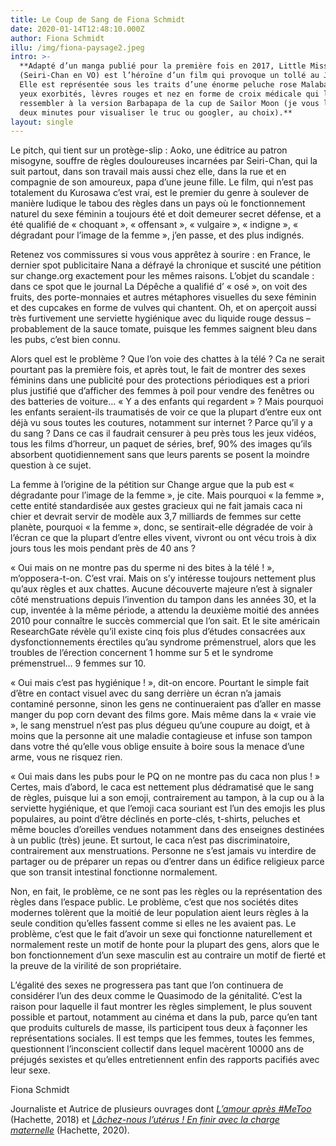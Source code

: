 ```yaml
---
title: Le Coup de Sang de Fiona Schmidt
date: 2020-01-14T12:48:10.000Z
author: Fiona Schmidt
illu: /img/fiona-paysage2.jpeg
intro: >-
  **Adapté d’un manga publié pour la première fois en 2017, Little Miss Period
  (Seiri-Chan en VO) est l’héroïne d’un film qui provoque un tollé au Japon.
  Elle est représentée sous les traits d’une énorme peluche rose Malabar aux
  yeux exorbités, lèvres rouges et nez en forme de croix médicale qui la fait
  ressembler à la version Barbapapa de la cup de Sailor Moon (je vous laisse
  deux minutes pour visualiser le truc ou googler, au choix).**
layout: single
---
```

Le pitch, qui tient sur un protège-slip : Aoko, une éditrice au patron misogyne, souffre de règles douloureuses incarnées par Seiri-Chan, qui la suit partout, dans son travail mais aussi chez elle, dans la rue et en compagnie de son amoureux, papa d’une jeune fille. Le film, qui n’est pas totalement du Kurosawa c’est vrai, est le premier du genre à soulever de manière ludique le tabou des règles dans un pays où le fonctionnement naturel du sexe féminin a toujours été et doit demeurer secret défense, et a été qualifié de « choquant », « offensant », « vulgaire », « indigne », « dégradant pour l’image de la femme », j’en passe, et des plus indignés.

Retenez vos commissures si vous vous apprêtez à sourire : en France, le dernier spot publicitaire Nana a défrayé la chronique et suscité une pétition sur change.org exactement pour les mêmes raisons. L’objet du scandale : dans ce spot que le journal La Dépêche a qualifié d’ « osé », on voit des fruits, des porte-monnaies et autres métaphores visuelles du sexe féminin et des cupcakes en forme de vulves qui chantent. Oh, et on aperçoit aussi très furtivement une serviette hygiénique avec du liquide rouge dessus – probablement de la sauce tomate, puisque les femmes saignent bleu dans les pubs, c’est bien connu.

Alors quel est le problème ? Que l’on voie des chattes à la télé ? Ca ne serait pourtant pas la première fois, et après tout, le fait de montrer des sexes féminins dans une publicité pour des protections périodiques est a priori plus justifié que d’afficher des femmes à poil pour vendre des fenêtres ou des batteries de voiture… « Y a des enfants qui regardent » ? Mais pourquoi les enfants seraient-ils traumatisés de voir ce que la plupart d’entre eux ont déjà vu sous toutes les coutures, notamment sur internet ? Parce qu’il y a du sang ? Dans ce cas il faudrait censurer à peu près tous les jeux vidéos, tous les films d’horreur, un paquet de séries, bref, 90% des images qu’ils absorbent quotidiennement sans que leurs parents se posent la moindre question à ce sujet. 

La femme à l’origine de la pétition sur Change argue que la pub est « dégradante pour l’image de la femme », je cite. Mais pourquoi « la femme », cette entité standardisée aux gestes gracieux qui ne fait jamais caca ni chier et devrait servir de modèle aux 3,7 milliards de femmes sur cette planète, pourquoi « la femme », donc, se sentirait-elle dégradée de voir à l’écran ce que la plupart d’entre elles vivent, vivront ou ont vécu trois à dix jours tous les mois pendant près de 40 ans ?

« Oui mais on ne montre pas du sperme ni des bites à la télé ! », m’opposera-t-on. C’est vrai. Mais on s’y intéresse toujours nettement plus qu’aux règles et aux chattes. Aucune découverte majeure n’est à signaler côté menstruations depuis l’invention du tampon dans les années 30, et la cup, inventée à la même période, a attendu la deuxième moitié des années 2010 pour connaître le succès commercial que l’on sait. Et le site américain ResearchGate révèle qu’il existe cinq fois plus d’études consacrées aux dysfonctionnements érectiles qu’au syndrome prémenstruel, alors que les troubles de l’érection concernent 1 homme sur 5 et le syndrome prémenstruel… 9 femmes sur 10.

« Oui mais c’est pas hygiénique ! », dit-on encore. Pourtant le simple fait d’être en contact visuel avec du sang derrière un écran n’a jamais contaminé personne, sinon les gens ne continueraient pas d’aller en masse manger du pop corn devant des films gore. Mais même dans la « vraie vie », le sang menstruel n’est pas plus dégueu qu’une coupure au doigt, et à moins que la personne ait une maladie contagieuse et infuse son tampon dans votre thé qu’elle vous oblige ensuite à boire sous la menace d’une arme, vous ne risquez rien.

« Oui mais dans les pubs pour le PQ on ne montre pas du caca non plus ! » Certes, mais d’abord, le caca est nettement plus dédramatisé que le sang de règles, puisque lui a son emoji, contrairement au tampon, à la cup ou à la serviette hygiénique, et que l’emoji caca souriant est l’un des emojis les plus populaires, au point d’être déclinés en porte-clés, t-shirts, peluches et même boucles d’oreilles vendues notamment dans des enseignes destinées à un public (très) jeune. Et surtout, le caca n’est pas discriminatoire, contrairement aux menstruations. Personne ne s’est jamais vu interdire de partager ou de préparer un repas ou d’entrer dans un édifice religieux parce que son transit intestinal fonctionne normalement.

Non, en fait, le problème, ce ne sont pas les règles ou la représentation des règles dans l’espace public. Le problème, c’est que nos sociétés dites modernes tolèrent que la moitié de leur population aient leurs règles à la seule condition qu’elles fassent comme si elles ne les avaient pas. Le problème, c’est que le fait d’avoir un sexe qui fonctionne naturellement et normalement reste un motif de honte pour la plupart des gens, alors que le bon fonctionnement d’un sexe masculin est au contraire un motif de fierté et la preuve de la virilité de son propriétaire.

L’égalité des sexes ne progressera pas tant que l’on continuera de considérer l’un des deux comme le Quasimodo de la génitalité. C’est la raison pour laquelle il faut montrer les règles simplement, le plus souvent possible et partout, notamment au cinéma et dans la pub, parce qu’en tant que produits culturels de masse, ils participent tous deux à façonner les représentations sociales. Il est temps que les femmes, toutes les femmes, questionnent l’inconscient collectif dans lequel macèrent 10000 ans de préjugés sexistes et qu’elles entretiennent enfin des rapports pacifiés avec leur sexe.

Fiona Schmidt

Journaliste et Autrice de plusieurs ouvrages dont [_L’amour après #MeToo_](https://www.hachette-pratique.com/lamour-apres-metoo-9782017068945) (Hachette, 2018) et [_Lâchez-nous l’utérus ! En finir avec la charge maternelle_](https://www.hachette-pratique.com/lachez-nous-luterus-9782017085348) (Hachette, 2020).
